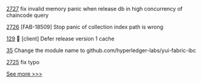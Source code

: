 
[2727](https://github.com/hyperledger/fabric/pull/2727) fix invalid memory panic when release db in high concurrency of chaincode query

[2726](https://github.com/hyperledger/fabric/pull/2726) [FAB-18509] Stop panic of collection index path is wrong

[129](https://github.com/hyperledger-labs/go-perun/pull/129) :bug: [client] Defer release version 1 cache

[35](https://github.com/hyperledger-labs/yui-fabric-ibc/pull/35) Change the module name to github.com/hyperledger-labs/yui-fabric-ibc

[2725](https://github.com/hyperledger/fabric/pull/2725) fix typo


[See more >>>](https://start-here.hyperledger.org/pull-requests)
